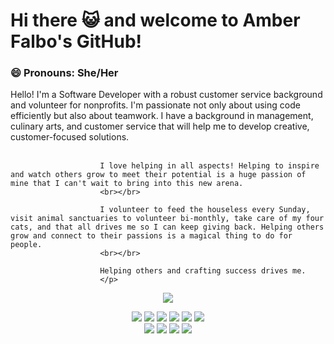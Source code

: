 # Hi there :smiley_cat: and welcome to Amber Falbo's GitHub!

### 😄 Pronouns: She/Her

<p>
                        Hello! I'm a Software Developer with a robust customer service background and volunteer for nonprofits. I'm passionate not only about using code efficiently but also about teamwork. I have a background in management, culinary arts, and customer service that will help me to develop creative, customer-focused solutions.
                        <br></br>
                        
                        I love helping in all aspects! Helping to inspire and watch others grow to meet their potential is a huge passion of mine that I can't wait to bring into this new arena.
                        <br></br>
                       
                        I volunteer to feed the houseless every Sunday, visit animal sanctuaries to volunteer bi-monthly, take care of my four cats, and that all drives me so I can keep giving back. Helping others grow and connect to their passions is a magical thing to do for people.
                        <br></br>
                        
                        Helping others and crafting success drives me.
                        </p>

<p align="center">
<img src="https://github-readme-stats.vercel.app/api?username=AmberFalbo&show_icons=true&theme=radical">
</p>


<p align="center">
  <img src = "https://img.shields.io/badge/Python%20-%2314354C.svg?style=flat&logo=python&logoColor=ffffff">
  <img src = "https://img.shields.io/badge/-JavaScript-eed718?style=flat&logo=javascript&logoColor=ffffff">
  <img src = "https://img.shields.io/badge/-HTML5-E34F26?style=flat&logo=html5&logoColor=white"> 
  <img src = "https://img.shields.io/badge/-CSS3-1572B6?style=flat&logo=css3&logoColor=white">
  <img src="https://img.shields.io/badge/jQuery%20-%230769AD.svg?style=flat&logo=jquery&logoColor=00c8ff">
  <img src="https://img.shields.io/badge/Postgres-%23316192.svg?style=flat&logo=postgresql&logoColor=00c8ff">
  <br>
    <img src="https://img.shields.io/badge/-Express.js-787878?style=flat">
  <img src="https://img.shields.io/badge/-Node.js-3C873A?style=flat&logo=Node.js&logoColor=white">
    <img src="http://img.shields.io/badge/-VS%20Code-007ACC?style=flat&logo=visual%20studio%20code&logoColor=white">
  <img src="http://img.shields.io/badge/-Heroku-430098?style=flat&logo=heroku&logoColor=white">
</p>

<!--
**AmberFalbo/AmberFalbo** is a ✨ _special_ ✨ repository because its `README.md` (this file) appears on your GitHub profile.

Here are some ideas to get you started:

- 🔭 I’m currently working on ...
- 🌱 I’m currently learning ...
- 👯 I’m looking to collaborate on ...
- 🤔 I’m looking for help with ...
- 💬 Ask me about ...
- 📫 How to reach me: ...
- 😄 Pronouns: ...
- ⚡ Fun fact: ...
-->
